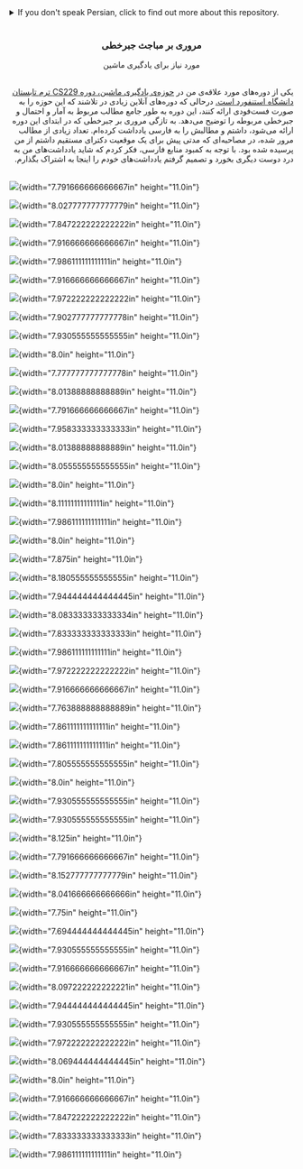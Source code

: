 <details>
  <summary>If you don't speak Persian, click to find out more about this repository.</summary>
  <p>
One of the best Machine Learning courses I have watched is <a href="http://cs229.stanford.edu/syllabus-summer2019.html">CS229: Machine Learning - The Summer Edition"</a> by Stanford. Unlike other courses that offer quick, superficial definitions, this course thoroughly reviews the essential concepts in Probability, Statistics, and Linear Algebra. Recently, I was studying the Linear Algebra section of the course and taking notes. I realized that many of the topics covered in the course were asked during a Ph.D. interview I had a few months ago. Since few good Persian resources are available, I decided to share my notes here in hopes of helping others succeed in the Linear Algebra part of their interviews.</p>
</details>

<br/>

<div dir = "rtl" align="center">

<h3 align="center">مروری بر مباجث جبرخطی</h3>

  <p align="center">
    مورد نیاز برای یادگیری ماشین
    <br />
  </p>
</div>

<br>
<div dir="rtl">
یکی از دوره‌های مورد علاقه‌ی من در <a href= "http://cs229.stanford.edu/syllabus-summer2019.html">حوزه‌ی یادگیری ماشین، دوره CS229 ترم تابستان دانشگاه استنفورد است.</a> در‌حالی که دوره‌های آنلاین زیادی در تلاشند که این حوزه‌ را به صورت فست‌فودی ارائه کنند، این دوره به طور جامع مطالب مربوط به آمار و احتمال و جبرخطی مربوطه را توضیح می‌دهد. به تازگی مروری بر جبرخطی که در ابتدای این دوره ارائه می‌شود، داشتم و مطالبش را به فارسی یادداشت کرده‌ام. تعداد زیادی از مطالب مرور شده، در مصاحبه‌ای که مدتی پیش برای یک موقعیت دکترای مستقیم داشتم از من پرسیده شده بود. با توجه به کمبود منابع فارسی، فکر کردم که شاید یادداشت‌های من به درد دوست دیگری بخورد و تصمیم گرفتم یادداشت‌های خودم را اینجا به اشتراک بگذارم.
</div>
<br/>

![](vertopal_c4f0ffde513149a9b80459c18a383245/media/image1.png){width="7.791666666666667in"
height="11.0in"}

![](vertopal_c4f0ffde513149a9b80459c18a383245/media/image3.png){width="8.027777777777779in"
height="11.0in"}

![](vertopal_c4f0ffde513149a9b80459c18a383245/media/image4.png){width="7.847222222222222in"
height="11.0in"}

![](vertopal_c4f0ffde513149a9b80459c18a383245/media/image5.png){width="7.916666666666667in"
height="11.0in"}

![](vertopal_c4f0ffde513149a9b80459c18a383245/media/image6.png){width="7.986111111111111in"
height="11.0in"}

![](vertopal_c4f0ffde513149a9b80459c18a383245/media/image7.png){width="7.916666666666667in"
height="11.0in"}

![](vertopal_c4f0ffde513149a9b80459c18a383245/media/image8.png){width="7.972222222222222in"
height="11.0in"}

![](vertopal_c4f0ffde513149a9b80459c18a383245/media/image9.png){width="7.902777777777778in"
height="11.0in"}

![](vertopal_c4f0ffde513149a9b80459c18a383245/media/image10.png){width="7.930555555555555in"
height="11.0in"}

![](vertopal_c4f0ffde513149a9b80459c18a383245/media/image11.png){width="8.0in"
height="11.0in"}

![](vertopal_c4f0ffde513149a9b80459c18a383245/media/image12.png){width="7.777777777777778in"
height="11.0in"}

![](vertopal_c4f0ffde513149a9b80459c18a383245/media/image13.png){width="8.01388888888889in"
height="11.0in"}

![](vertopal_c4f0ffde513149a9b80459c18a383245/media/image14.png){width="7.791666666666667in"
height="11.0in"}

![](vertopal_c4f0ffde513149a9b80459c18a383245/media/image15.png){width="7.958333333333333in"
height="11.0in"}

![](vertopal_c4f0ffde513149a9b80459c18a383245/media/image16.png){width="8.01388888888889in"
height="11.0in"}

![](vertopal_c4f0ffde513149a9b80459c18a383245/media/image17.png){width="8.055555555555555in"
height="11.0in"}

![](vertopal_c4f0ffde513149a9b80459c18a383245/media/image18.png){width="8.0in"
height="11.0in"}

![](vertopal_c4f0ffde513149a9b80459c18a383245/media/image19.png){width="8.11111111111111in"
height="11.0in"}

![](vertopal_c4f0ffde513149a9b80459c18a383245/media/image20.png){width="7.986111111111111in"
height="11.0in"}

![](vertopal_c4f0ffde513149a9b80459c18a383245/media/image21.png){width="8.0in"
height="11.0in"}

![](vertopal_c4f0ffde513149a9b80459c18a383245/media/image22.png){width="7.875in"
height="11.0in"}

![](vertopal_c4f0ffde513149a9b80459c18a383245/media/image23.png){width="8.180555555555555in"
height="11.0in"}

![](vertopal_c4f0ffde513149a9b80459c18a383245/media/image24.png){width="7.944444444444445in"
height="11.0in"}

![](vertopal_c4f0ffde513149a9b80459c18a383245/media/image25.png){width="8.083333333333334in"
height="11.0in"}

![](vertopal_c4f0ffde513149a9b80459c18a383245/media/image26.png){width="7.833333333333333in"
height="11.0in"}

![](vertopal_c4f0ffde513149a9b80459c18a383245/media/image27.png){width="7.986111111111111in"
height="11.0in"}

![](vertopal_c4f0ffde513149a9b80459c18a383245/media/image28.png){width="7.972222222222222in"
height="11.0in"}

![](vertopal_c4f0ffde513149a9b80459c18a383245/media/image29.png){width="7.916666666666667in"
height="11.0in"}

![](vertopal_c4f0ffde513149a9b80459c18a383245/media/image30.png){width="7.763888888888889in"
height="11.0in"}

![](vertopal_c4f0ffde513149a9b80459c18a383245/media/image31.png){width="7.861111111111111in"
height="11.0in"}

![](vertopal_c4f0ffde513149a9b80459c18a383245/media/image32.png){width="7.861111111111111in"
height="11.0in"}

![](vertopal_c4f0ffde513149a9b80459c18a383245/media/image33.png){width="7.805555555555555in"
height="11.0in"}

![](vertopal_c4f0ffde513149a9b80459c18a383245/media/image34.png){width="8.0in"
height="11.0in"}

![](vertopal_c4f0ffde513149a9b80459c18a383245/media/image35.png){width="7.930555555555555in"
height="11.0in"}

![](vertopal_c4f0ffde513149a9b80459c18a383245/media/image36.png){width="7.930555555555555in"
height="11.0in"}

![](vertopal_c4f0ffde513149a9b80459c18a383245/media/image37.png){width="8.125in"
height="11.0in"}

![](vertopal_c4f0ffde513149a9b80459c18a383245/media/image38.png){width="7.791666666666667in"
height="11.0in"}

![](vertopal_c4f0ffde513149a9b80459c18a383245/media/image39.png){width="8.152777777777779in"
height="11.0in"}

![](vertopal_c4f0ffde513149a9b80459c18a383245/media/image40.png){width="8.041666666666666in"
height="11.0in"}

![](vertopal_c4f0ffde513149a9b80459c18a383245/media/image41.png){width="7.75in"
height="11.0in"}

![](vertopal_c4f0ffde513149a9b80459c18a383245/media/image42.png){width="7.694444444444445in"
height="11.0in"}

![](vertopal_c4f0ffde513149a9b80459c18a383245/media/image43.png){width="7.930555555555555in"
height="11.0in"}

![](vertopal_c4f0ffde513149a9b80459c18a383245/media/image44.png){width="7.916666666666667in"
height="11.0in"}

![](vertopal_c4f0ffde513149a9b80459c18a383245/media/image45.png){width="8.097222222222221in"
height="11.0in"}

![](vertopal_c4f0ffde513149a9b80459c18a383245/media/image46.png){width="7.944444444444445in"
height="11.0in"}

![](vertopal_c4f0ffde513149a9b80459c18a383245/media/image47.png){width="7.930555555555555in"
height="11.0in"}

![](vertopal_c4f0ffde513149a9b80459c18a383245/media/image48.png){width="7.972222222222222in"
height="11.0in"}

![](vertopal_c4f0ffde513149a9b80459c18a383245/media/image49.png){width="8.069444444444445in"
height="11.0in"}

![](vertopal_c4f0ffde513149a9b80459c18a383245/media/image50.png){width="8.0in"
height="11.0in"}

![](vertopal_c4f0ffde513149a9b80459c18a383245/media/image51.png){width="7.916666666666667in"
height="11.0in"}

![](vertopal_c4f0ffde513149a9b80459c18a383245/media/image52.png){width="7.847222222222222in"
height="11.0in"}

![](vertopal_c4f0ffde513149a9b80459c18a383245/media/image53.png){width="7.833333333333333in"
height="11.0in"}

![](vertopal_c4f0ffde513149a9b80459c18a383245/media/image54.png){width="7.986111111111111in"
height="11.0in"}
